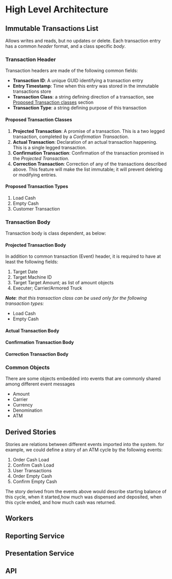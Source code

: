 # High Level Architecture
## Immutable Transactions List
Allows writes and reads, but no updates or delete. Each transaction entry has a common _header_ format, and a class specific _body_.

### Transaction Header
Transaction headers are made of the following common fields:
- **Transaction ID**: A unique GUID identifying a transaction entry  
- **Entry Timestamp**: Time when this entry was stored in the immutable transactions store 
- **Transaction Class**: a string defining direction of a transaction, see [Proposed Transaction classes](#proposed-transaction-classes) section 
- **Transaction Type**: a string defining purpose of this transaction

#### Proposed Transaction Classes
1. **Projected Transaction**: A promise of a transaction. This is a two legged transaction, completed by a _Confirmation Transaction_.
1. **Actual Transaction**: Declaration of an actual transaction happening. This is a single legged transaction. 
1. **Confirmation Transaction**: Confirmation of the transaction promised in the _Projected Transaction_.
1. **Correction Transaction**: Correction of any of the transactions described above. This feature will make the list immutable; it will prevent deleting or modifying entries.

#### Proposed Transaction Types
1. Load Cash
1. Empty Cash 
1. Customer Transaction 

### Transaction Body 
Transaction body is class dependent, as below:

#### Projected Transaction Body 
In addition to common transaction (Event) header, it is required to have at least the following fields:
1. Target Date
1. Target Machine ID
1. Target Target Amount; as list of amount objects
1. Executer; Carrier/Armored Truck

_**Note**: that this transaction class can be used only for the following transaction types:_
- Load Cash
- Empty Cash 

#### Actual Transaction Body 
#### Confirmation Transaction Body 
#### Correction Transaction Body 

### Common Objects
There are some objects embedded into events that are commonly shared among different event messages

- Amount
- Carrier 
- Currency 
- Denomination 
- ATM
## Derived Stories
Stories are relations between different events imported into the system. for example, we could define a story of an ATM cycle by the following events:

1. Order Cash Load
1. Confirm Cash Load
1. User Transactions
1. Order Empty Cash 
1. Confirm Empty Cash 

The story derived from the events above would describe starting balance of this cycle, when it started,how much was dispensed and deposited, when this cycle ended, and how much cash was returned.


## Workers
## Reporting Service
## Presentation Service
## API
